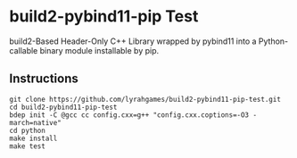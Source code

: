 # build2-pybind11-pip Test

build2-Based Header-Only C++ Library wrapped by pybind11 into a Python-callable binary module installable by pip.

## Instructions

    git clone https://github.com/lyrahgames/build2-pybind11-pip-test.git
    cd build2-pybind11-pip-test
    bdep init -C @gcc cc config.cxx=g++ "config.cxx.coptions=-O3 -march=native"
    cd python
    make install
    make test

